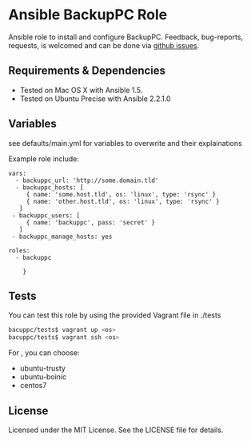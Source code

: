 # Ansible BackupPC Role #

Ansible role to install and configure BackupPC. Feedback, bug-reports, requests,
is welcomed and can be done via
[github issues](https://github.com/New-Edge-Engineering/ansible-ansible/issues).

## Requirements & Dependencies ##
- Tested on Mac OS X with Ansible 1.5.
- Tested on Ubuntu Precise with Ansible 2.2.1.0

## Variables ##
see defaults/main.yml for variables to overwrite and their explainations

Example role include:
```
vars:
  - backuppc_url: 'http://some.domain.tld'
  - backuppc_hosts: [
     { name: 'some.host.tld', os: 'linux', type: 'rsync' }
     { name: 'other.host.tld', os: 'linux', type: 'rsync' }
   ]
 - backuppc_users: [ 
     { name: 'backuppc', pass: 'secret' }
   ]
 - backuppc_manage_hosts: yes
 
roles:
  - backuppc

    }
```

## Tests ##
You can test this role by using the provided Vagrant file in ./tests

```bash
bacuppc/tests$ vagrant up <os>
bacuppc/tests$ vagrant ssh <os>
```

For <os>, you can choose:
* ubuntu-trusty
* ubuntu-boinic
* centos7 

## License ##

Licensed under the MIT License. See the LICENSE file for details.
